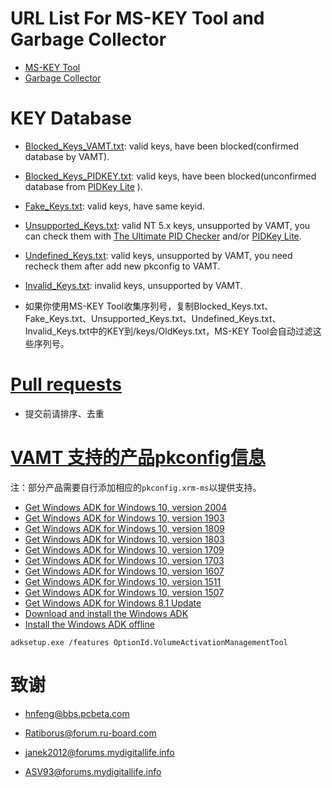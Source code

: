 # URL List For MS-KEY Tool and Garbage Collector

* [MS-KEY Tool](http://bbs.pcbeta.com/viewthread-1514621-1-1.html)
* [Garbage Collector](http://forum.ru-board.com/topic.cgi?forum=2&topic=5328)

# KEY Database

* [Blocked_Keys_VAMT.txt](https://github.com/CNMan/balala/blob/master/Blocked_Keys_VAMT.txt): valid keys, have been blocked(confirmed database by VAMT).

* [Blocked_Keys_PIDKEY.txt](https://github.com/CNMan/balala/blob/master/Blocked_Keys_PIDKEY.txt): valid keys, have been blocked(unconfirmed database from [PIDKey Lite](https://www.solidfiles.com/folder/bd7165a0d4/) ).

* [Fake_Keys.txt](https://github.com/CNMan/balala/blob/master/Fake_Keys.txt): valid keys, have same keyid.

* [Unsupported_Keys.txt](https://github.com/CNMan/balala/blob/master/Unsupported_Keys.txt): valid NT 5.x keys, unsupported by VAMT, you can check them with [The Ultimate PID Checker](http://janek2012.eu/download/pidgen.v1.2.0.606.rar) and/or [PIDKey Lite](https://www.solidfiles.com/folder/bd7165a0d4/).

* [Undefined_Keys.txt](https://github.com/CNMan/balala/blob/master/Undefined_Keys.txt): valid keys, unsupported by VAMT, you need recheck them after add new pkconfig to VAMT.

* [Invalid_Keys.txt](https://github.com/CNMan/balala/blob/master/Invalid_Keys.txt): invalid keys, unsupported by VAMT.

* 如果你使用MS-KEY Tool收集序列号，复制Blocked_Keys.txt、Fake_Keys.txt、Unsupported_Keys.txt、Undefined_Keys.txt、Invalid_Keys.txt中的KEY到/keys/OldKeys.txt，MS-KEY Tool会自动过滤这些序列号。

# [Pull requests](https://github.com/CNMan/balala/pulls)

* 提交前请排序、去重

# [VAMT 支持的产品pkconfig信息](https://github.com/CNMan/balala/blob/master/pkconfig.csv)

注：部分产品需要自行添加相应的`pkconfig.xrm-ms`以提供支持。
* [Get Windows ADK for Windows 10, version 2004](http://download.microsoft.com/download/8/6/C/86C218F3-4349-4AA5-BEBA-D05E48BBC286/adk/adksetup.exe)
* [Get Windows ADK for Windows 10, version 1903](http://download.microsoft.com/download/B/E/6/BE63E3A5-5D1C-43E7-9875-DFA2B301EC70/adk/adksetup.exe)
* [Get Windows ADK for Windows 10, version 1809](http://download.microsoft.com/download/0/1/C/01CC78AA-B53B-4884-B7EA-74F2878AA79F/adk/adksetup.exe)
* [Get Windows ADK for Windows 10, version 1803](http://download.microsoft.com/download/6/8/9/689E62E5-C50F-407B-9C3C-B7F00F8C93C0/adk/adksetup.exe)
* [Get Windows ADK for Windows 10, version 1709](http://download.microsoft.com/download/3/1/E/31EC1AAF-3501-4BB4-B61C-8BD8A07B4E8A/adk/adksetup.exe)
* [Get Windows ADK for Windows 10, version 1703](http://download.microsoft.com/download/5/D/9/5D915042-FCAA-4859-A1C3-29E198690493/adk/adksetup.exe)
* [Get Windows ADK for Windows 10, version 1607](http://download.microsoft.com/download/9/A/E/9AE69DD5-BA93-44E0-864E-180F5E700AB4/adk/adksetup.exe)
* [Get Windows ADK for Windows 10, version 1511](http://download.microsoft.com/download/3/8/B/38BBCA6A-ADC9-4245-BCD8-DAA136F63C8B/adk/adksetup.exe)
* [Get Windows ADK for Windows 10, version 1507](http://download.microsoft.com/download/8/1/9/8197FEB9-FABE-48FD-A537-7D8709586715/adk/adksetup.exe)
* [Get Windows ADK for Windows 8.1 Update](http://download.microsoft.com/download/6/A/E/6AEA92B0-A412-4622-983E-5B305D2EBE56/adk/adksetup.exe)
* [Download and install the Windows ADK](https://docs.microsoft.com/en-us/windows-hardware/get-started/adk-install)
* [Install the Windows ADK offline](https://docs.microsoft.com/en-us/windows-hardware/get-started/adk-offline-install)
```
adksetup.exe /features OptionId.VolumeActivationManagementTool
```

# 致谢

* [hnfeng@bbs.pcbeta.com](http://bbs.pcbeta.com/viewthread-1514621-1-1.html)

* [Ratiborus@forum.ru-board.com](http://forum.ru-board.com/topic.cgi?forum=2&topic=5559)

* [janek2012@forums.mydigitallife.info](http://forums.mydigitallife.info/threads/20816)

* [ASV93@forums.mydigitallife.info](http://forums.mydigitallife.info/threads/48346)
